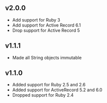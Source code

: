 ## v2.0.0

* Add support for Ruby 3
* Add support for Active Record 6.1
* Drop support for Active Record 5


## v1.1.1

* Made all String objects immutable


## v1.1.0

* Added support for Ruby 2.5 and 2.6
* Added support for ActiveRecord 5.2 and 6.0
* Dropped support for Ruby 2.4
